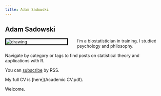 ```yaml
---
title: Adam Sadowski
---
```

## Adam Sadowski

<img src="Thinkingman-min.jpeg" alt="drawing" style="max-width:35%;min-width:200px; border:3px solid; margin-right: 30px" align="left"/>

I’m a biostatistician in training. I studied psychology and philosophy.

Navigate by category or tags to find posts on statistical theory and applications with R.

You can [subscribe](/index.xml) by RSS.

My full CV is [here](Academic CV.pdf).

Welcome.

<br>
